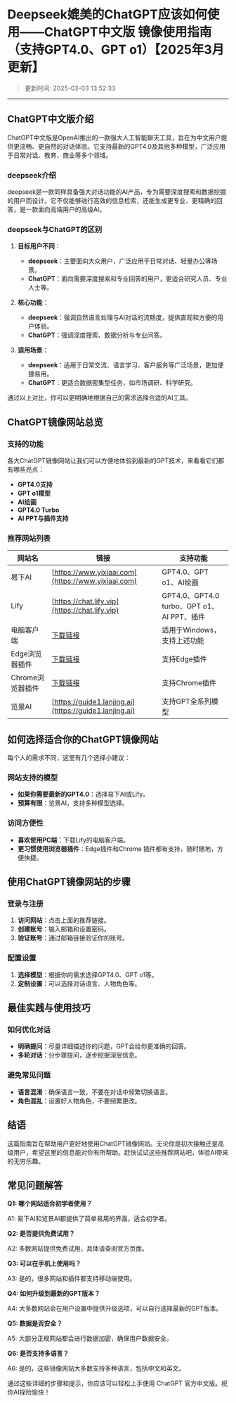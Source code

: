 # Deepseek媲美的ChatGPT应该如何使用——ChatGPT中文版 镜像使用指南（支持GPT4.0、GPT o1）【2025年3月更新】
>更新时间: 2025-03-03 13:52:33
---

## **ChatGPT中文版介绍**

ChatGPT中文版是OpenAI推出的一款强大人工智能聊天工具，旨在为中文用户提供更流畅、更自然的对话体验。它支持最新的GPT4.0及其他多种模型，广泛应用于日常对话、教育、商业等多个领域。

### **deepseek介绍**

deepseek是一款同样具备强大对话功能的AI产品，专为需要深度搜索和数据挖掘的用户而设计。它不仅能够进行高效的信息检索，还能生成更专业、更精确的回答，是一款面向高端用户的高级AI。

### **deepseek与ChatGPT的区别**

1. **目标用户不同**：
   - **deepseek**：主要面向大众用户，广泛应用于日常对话、轻量办公等场景。
   - **ChatGPT**：面向需要深度搜索和专业回答的用户，更适合研究人员、专业人士等。

2. **核心功能**：
   - **deepseek**：强调自然语言处理与AI对话的流畅度，提供直观和方便的用户体验。
   - **ChatGPT**：强调深度搜索、数据分析与专业问答。

3. **适用场景**：
   - **deepseek**：适用于日常交流、语言学习、客户服务等广泛场景，更加便捷易用。
   - **ChatGPT**：更适合数据密集型任务，如市场调研、科学研究。

通过以上对比，你可以更明确地根据自己的需求选择合适的AI工具。

## **ChatGPT镜像网站总览**

### **支持的功能**

各大ChatGPT镜像网站让我们可以方便地体验到最新的GPT技术，来看看它们都有哪些亮点：

- **GPT4.0支持**
- **GPT o1模型**
- **AI绘画**
- **GPT4.0 Turbo**
- **AI PPT与插件支持**

### **推荐网站列表**

| 网站名 | 链接 | 支持功能 |
| --- | --- | --- |
| 易下AI | [https://www.yixiaai.com](https://www.yixiaai.com) | GPT4.0、GPT o1、AI绘画 |
| Lify | [https://chat.lify.vip](https://chat.lify.vip) | GPT4.0、GPT4.0 turbo、GPT o1、AI PPT、插件 |
| 电脑客户端 | [下载链接](https://chatknow.lify.vip/software/AI%E6%99%BA%E6%85%A7%E5%B2%9B_1.0.0_x64_zh-CN.msi) | 适用于Windows，支持上述功能 |
| Edge浏览器插件 | [下载链接](https://microsoftedge.microsoft.com/addons/detail/chatgpt%E4%B8%AD%E6%96%87%E7%89%88%EF%BC%88%E4%B8%AD%E6%96%87%E7%95%8C%E9%9D%A2%E3%80%81%E5%AF%B9%E8%AF%9D%E3%80%81%E5%86%99%E4%BD%9C%E3%80%81%E7%BB%98%E7%94%BB/lmlenkgcieicbnpobkhmpcgmamahahil) | 支持Edge插件 |
| Chrome浏览器插件 | [下载链接](https://chromewebstore.google.com/detail/chatgpt%E4%B8%AD%E6%96%87%E7%89%88%EF%BC%88ai-%E6%99%BA%E6%85%A7%E5%B2%9B%EF%BC%89/jffjfhngfgcglmjjpakgekefpegmhkll?hl=zh-CN&utm_source=ext_sidebar) | 支持Chrome插件 |
| 览景AI | [https://guide1.lanjing.ai](https://guide1.lanjing.ai) | 支持GPT全系列模型 |

## **如何选择适合你的ChatGPT镜像网站**

每个人的需求不同，这里有几个选择小建议：

### **网站支持的模型**

- **如果你需要最新的GPT4.0**：选择易下AI或Lify。
- **预算有限**：览景AI，支持多种模型选择。

### **访问方便性**

- **喜欢使用PC端**：下载Lify的电脑客户端。
- **更习惯使用浏览器插件**：Edge插件和Chrome 插件都有支持，随时随地，方便快捷。

## **使用ChatGPT镜像网站的步骤**

### **登录与注册**

1. **访问网站**：点击上面的推荐链接。
2. **创建账号**：输入邮箱和设置密码。
3. **验证账号**：通过邮箱链接验证你的账号。

### **配置设置**

1. **选择模型**：根据你的需求选择GPT4.0、GPT o1等。
2. **定制设置**：可以选择对话语言、人物角色等。

## **最佳实践与使用技巧**

### **如何优化对话**

- **明确提问**：尽量详细描述你的问题，GPT会给你更准确的回答。
- **多轮对话**：分步骤提问，逐步挖掘深层信息。

### **避免常见问题**

- **语言混淆**：确保语言一致，不要在对话中频繁切换语言。
- **角色混乱**：设置好人物角色，不要频繁更改。

## **结语**

这篇指南旨在帮助用户更好地使用ChatGPT镜像网站。无论你是初次接触还是高级用户，希望这里的信息能对你有所帮助。赶快试试这些推荐网站吧，体验AI带来的无穷乐趣。

## **常见问题解答**

**Q1: 哪个网站适合初学者使用？**

A1: 易下AI和览景AI都提供了简单易用的界面，适合初学者。

**Q2: 是否提供免费试用？**

A2: 多数网站提供免费试用，具体请查阅官方页面。

**Q3: 可以在手机上使用吗？**

A3: 是的，很多网站和插件都支持移动端使用。

**Q4: 如何升级到最新的GPT版本？**

A4: 大多数网站会在用户设置中提供升级选项，可以自行选择最新的GPT版本。

**Q5: 数据是否安全？**

A5: 大部分正规网站都会进行数据加密，确保用户数据安全。

**Q6: 是否支持多语言？**

A6: 是的，这些镜像网站大多数支持多种语言，包括中文和英文。

通过这些详细的步骤和提示，你应该可以轻松上手使用 ChatGPT 官方中文版。祝你AI探险愉快！
